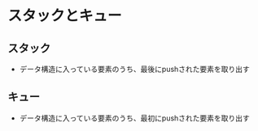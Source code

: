 # スタックとキュー
## スタック
- データ構造に入っている要素のうち、最後にpushされた要素を取り出す

## キュー
- データ構造に入っている要素のうち、最初にpushされた要素を取り出す
